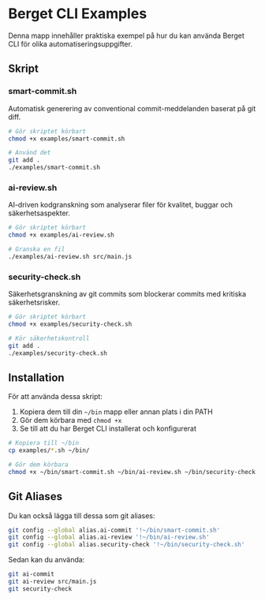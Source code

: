 # Berget CLI Examples

Denna mapp innehåller praktiska exempel på hur du kan använda Berget CLI för olika automatiseringsuppgifter.

## Skript

### smart-commit.sh
Automatisk generering av conventional commit-meddelanden baserat på git diff.

```bash
# Gör skriptet körbart
chmod +x examples/smart-commit.sh

# Använd det
git add .
./examples/smart-commit.sh
```

### ai-review.sh
AI-driven kodgranskning som analyserar filer för kvalitet, buggar och säkerhetsaspekter.

```bash
# Gör skriptet körbart
chmod +x examples/ai-review.sh

# Granska en fil
./examples/ai-review.sh src/main.js
```

### security-check.sh
Säkerhetsgranskning av git commits som blockerar commits med kritiska säkerhetsrisker.

```bash
# Gör skriptet körbart
chmod +x examples/security-check.sh

# Kör säkerhetskontroll
git add .
./examples/security-check.sh
```

## Installation

För att använda dessa skript:

1. Kopiera dem till din `~/bin` mapp eller annan plats i din PATH
2. Gör dem körbara med `chmod +x`
3. Se till att du har Berget CLI installerat och konfigurerat

```bash
# Kopiera till ~/bin
cp examples/*.sh ~/bin/

# Gör dem körbara
chmod +x ~/bin/smart-commit.sh ~/bin/ai-review.sh ~/bin/security-check.sh
```

## Git Aliases

Du kan också lägga till dessa som git aliases:

```bash
git config --global alias.ai-commit '!~/bin/smart-commit.sh'
git config --global alias.ai-review '!~/bin/ai-review.sh'
git config --global alias.security-check '!~/bin/security-check.sh'
```

Sedan kan du använda:

```bash
git ai-commit
git ai-review src/main.js
git security-check
```
